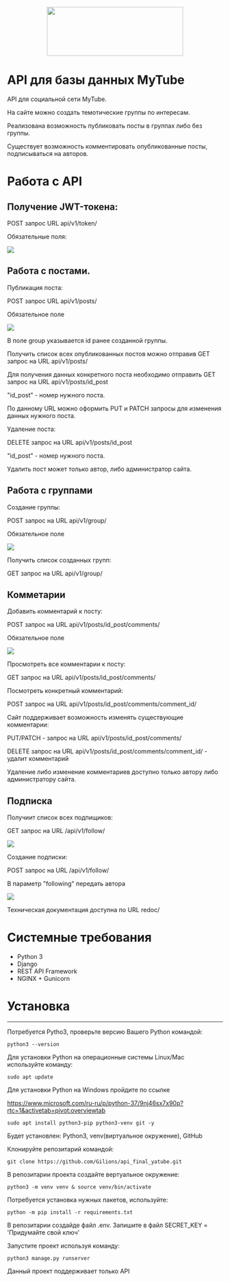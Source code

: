 <p align="center">
  <img width="318" height="114" src="https://user-images.githubusercontent.com/68146917/118392482-a529aa00-b642-11eb-95fc-35b9a5373174.png">
</p>


# API для базы данных MyTube
API для социальной сети MyTube.

На сайте можно создать темотические группы по интересам.

Реализована возможность публиковать посты в группах либо без группы.

Существует возможность комментировать опубликованные посты, подписываться на авторов.

# Работа с API
## Получение JWT-токена:

POST запрос URL api/v1/token/

Обязательные поля:

![](https://user-images.githubusercontent.com/68146917/118391933-79f18b80-b63f-11eb-870f-3fe02f7e1fd6.png)


## Работа с постами.

Публикация поста:

POST запрос URL api/v1/posts/

Обязательное поле

![](https://user-images.githubusercontent.com/68146917/118391704-62fe6980-b63e-11eb-91de-aa108d00b97c.png)


В поле group указывается id  ранее созданной группы.

Получить список всех опубликованных постов можно отправив GET запрос на URL api/v1/posts/

Для получения данных конкретного поста необходимо отправить GET запрос на URL api/v1/posts/id_post

"id_post" - номер нужного поста.

По данному URL можно оформить PUT и PATCH запросы для изменения данных нужного поста.

Удаление поста:

DELETE запрос на URL api/v1/posts/id_post

"id_post" - номер нужного поста.

Удалить пост может только автор, либо администратор сайта.
## Работа с группами

Создание группы:

POST запрос на URL api/v1/group/

Обязательное поле

![](https://user-images.githubusercontent.com/68146917/118391783-c7b9c400-b63e-11eb-9967-28a9905ac1a7.png)


Получить список созданных групп:

GET запрос на URL api/v1/group/

## Комметарии

Добавить комментарий к посту:

POST запрос на URL api/v1/posts/id_post/comments/

Обязательное поле

![](https://user-images.githubusercontent.com/68146917/118391783-c7b9c400-b63e-11eb-9967-28a9905ac1a7.png)

Просмотреть все комментарии к посту:

GET запрос на URL api/v1/posts/id_post/comments/

Посмотреть конкретный комментарий:

POST запрос на URL api/v1/posts/id_post/comments/comment_id/

Сайт поддерживает возможность изменять существующие комментарии:

PUT/PATCH - запрос на URL api/v1/posts/id_post/comments/

DELETE запрос на URL api/v1/posts/id_post/comments/comment_id/ - удалит комментарий

Удаление либо изменение комментариев доступно только автору либо администратору сайта.

## Подписка

Получиит список всех подпищиков:

GET запрос на URL /api/v1/follow/

![](https://user-images.githubusercontent.com/68146917/118391497-401f8580-b63d-11eb-8440-c3f829fe46ac.png)

Создание подписки:

POST запрос на URL /api/v1/follow/

В параметр "following" передать автора

![](https://user-images.githubusercontent.com/68146917/118391640-000cd280-b63e-11eb-9c8a-394f376b9eed.png)

Техническая документация доступна по URL redoc/

# Системные требования

- Python 3
- Django
- REST API Framework
- NGINX + Gunicorn

#  Установка
______


Потребуется Pytho3, проверьте версию Вашего Python командой:

`python3 --version`

Для установки Python на операционные системы Linux/Mac используйте команду:

`sudo apt update`

Для установки Python на Windows пройдите по ссылке

https://www.microsoft.com/ru-ru/p/python-37/9nj46sx7x90p?rtc=1&activetab=pivot:overviewtab

`sudo apt install python3-pip python3-venv git -y`

Будет установлен: Python3, venv(виртуальное окружение), GitHub


Клонируйте репозитарий командой:

`git clone https://github.com/Gilions/api_final_yatube.git`

В репозитарии проекта создайте вертуальное окружение:

`python3 -m venv venv & source venv/bin/activate`

Потребуется установка нужных пакетов, используйте:

`python -m pip install -r requirements.txt`

В репозитарии создайде файл .env. Запишите в файл SECRET_KEY = 'Придумайте свой ключ'

Запустите проект используя команду:

`python3 manage.py runserver`

Данный проект поддерживает только API
